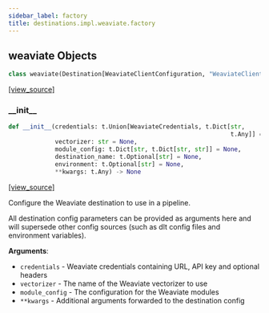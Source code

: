 ```yaml
---
sidebar_label: factory
title: destinations.impl.weaviate.factory
---
```


## weaviate Objects

```python
class weaviate(Destination[WeaviateClientConfiguration, "WeaviateClient"])
```

[[view_source]](https://github.com/dlt-hub/dlt/blob/9857029af018a582dd24da4070562f58bb7e9fc5/dlt/destinations/impl/weaviate/factory.py#L14)

### \_\_init\_\_

```python
def __init__(credentials: t.Union[WeaviateCredentials, t.Dict[str,
                                                              t.Any]] = None,
             vectorizer: str = None,
             module_config: t.Dict[str, t.Dict[str, str]] = None,
             destination_name: t.Optional[str] = None,
             environment: t.Optional[str] = None,
             **kwargs: t.Any) -> None
```

[[view_source]](https://github.com/dlt-hub/dlt/blob/9857029af018a582dd24da4070562f58bb7e9fc5/dlt/destinations/impl/weaviate/factory.py#L44)

Configure the Weaviate destination to use in a pipeline.

All destination config parameters can be provided as arguments here and will supersede other config sources (such as dlt config files and environment variables).

**Arguments**:

- `credentials` - Weaviate credentials containing URL, API key and optional headers
- `vectorizer` - The name of the Weaviate vectorizer to use
- `module_config` - The configuration for the Weaviate modules
- `**kwargs` - Additional arguments forwarded to the destination config

